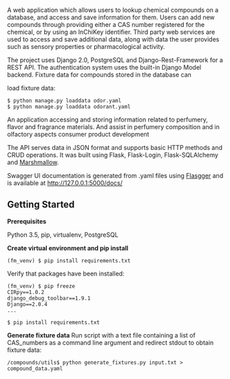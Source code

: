 
A web application which allows users to lookup chemical compounds on a
database, and access and save information for them. Users can add new compounds
through providing either a CAS number registered
for the chemical, or by using an InChiKey identifier. Third party web services
are used to access and save additional data, along with data the user
provides such as sensory properties or pharmacological activity.

The project uses Django 2.0, PostgreSQL and Django-Rest-Framework for
a REST API. The authentication system uses the built-in Django Model backend.
Fixture data for compounds stored in the database can


load fixture data:

    $ python manage.py loaddata odor.yaml
    $ python manage.py loaddata odorant.yaml




An application
 accessing and storing information related to perfumery, flavor and
 fragrance materials. And assist in perfumery composition and in
 olfactory aspects consumer product development


The API serves data in JSON format and supports basic HTTP methods and CRUD operations. It was built using Flask, Flask-Login, Flask-SQLAlchemy and [Marshmallow](http://marshmallow.readthedocs.io/).

Swagger UI documentation is generated from .yaml files using [Flasgger](https://github.com/rochacbruno/flasgger) and is available at http://127.0.0.1:5000/docs/

Getting Started
---------------

**Prerequisites**

Python 3.5, pip, virtualenv, PostgreSQL

**Create virtual environment and pip install**

    (fm_venv) $ pip install requirements.txt

Verify that packages have been installed:

    (fm_venv) $ pip freeze
    CIRpy==1.0.2
    django_debug_toolbar==1.9.1
    Django==2.0.4
    ...

    $ pip install requirements.txt


**Generate fixture data**
    Run script with a text file containing a list of CAS_numbers as a
    command line argument and redirect stdout to obtain fixture data:

    /compounds/utils$ python generate_fixtures.py input.txt > compound_data.yaml
